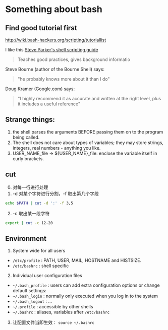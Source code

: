 # Something about bash 

## Find good tutorial first 
http://wiki.bash-hackers.org/scripting/tutoriallist

I like this [Steve Parker's shell scripting guide](http://steve-parker.org/sh/intro.shtml)
>  Teaches good practices, gives background informatio

Steve Bourne (author of the Bourne Shell) says:

> "he probably knows more about it than I do"


Doug Kramer (Google.com) says:

> "I highly recommend it as accurate and written at the right level, plus it includes a useful reference"


## Strange things:
1. the shell parses the arguments BEFORE passing them on to the program being called.
2. The shell does not care about types of variables; they may store strings, integers, real numbers - anything you like. 
3. USER_NAME_file -> ${USER_NAME}_file: enclose the variable itself in curly brackets.

## cut 
0. 对每一行进行处理
1. -d 对某个字符进行分割，-f 取出第几个字段
```bash
echo $PATH | cut -d ':' -f 3,5
```
2. -c 取出某一段字符
```bash
export | cut -c 12-20
```


## Environment
1. System wide for all users
  - `/etc/profile` : PATH, USER, MAIL, HOSTNAME and HISTSIZE.
  - `/etc/bashrc` : shell specific
2. Individual user configuration files
  - `~/.bash_profile` : users can add extra configuration options or change default settings:
  - `~/.bash_login` : normally only executed when you log in to the system
  - `~/.bash_logout` : ...
  - `~/.profile` : accessible by other shells
  - `~/.bashrc` : aliases, variables after `/etc/bashrc`
3. 让配置文件当即生效： `source ~/.bashrc`
